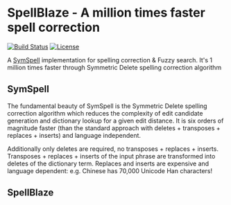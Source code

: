 # SpellBlaze  - A million times faster spell correction
[![Build Status](https://api.travis-ci.org/jpsingarayar/SpellBlaze.svg?branch=master)](https://travis-ci.org/jpsingarayar/SpellBlaze)
[![License](https://img.shields.io/badge/License-Apache%202.0-blue.svg)](https://opensource.org/licenses/Apache-2.0)

A [SymSpell](https://github.com/wolfgarbe/symspell) implementation for spelling correction & Fuzzy search. It's 1 million times faster through Symmetric Delete spelling correction algorithm

## SymSpell

The fundamental beauty of SymSpell is the Symmetric Delete spelling correction algorithm which reduces the complexity of edit candidate generation and dictionary lookup for a given edit distance. It is six orders of magnitude faster (than the standard approach with deletes + transposes + replaces + inserts) and language independent.

Additionally only deletes are required, no transposes + replaces + inserts. Transposes + replaces + inserts of the input phrase are transformed into deletes of the dictionary term. Replaces and inserts are expensive and language dependent: e.g. Chinese has 70,000 Unicode Han characters!

## SpellBlaze
